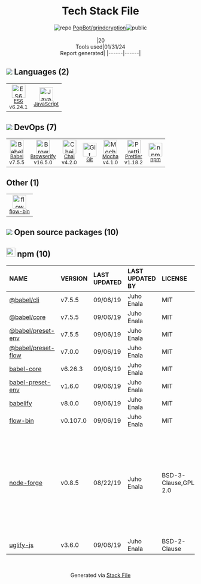 <!--
&lt;--- Readme.md Snippet without images Start ---&gt;
## Tech Stack
PopBot/grindcryption is built on the following main stack:

- [Mocha](http://mochajs.org/) – Javascript Testing Framework
- [Browserify](http://browserify.org/) – Front End Package Manager
- [JavaScript](https://developer.mozilla.org/en-US/docs/Web/JavaScript) – Languages
- [Chai](http://chaijs.com/) – Javascript Testing Framework
- [Babel](http://babeljs.io/) – JavaScript Compilers
- [ES6](http://www.ecma-international.org/ecma-262/6.0/) – Languages
- [Prettier](https://prettier.io/) – Code Review

Full tech stack [here](/techstack.md)

&lt;--- Readme.md Snippet without images End ---&gt;

&lt;--- Readme.md Snippet with images Start ---&gt;
## Tech Stack
PopBot/grindcryption is built on the following main stack:

- <img width='25' height='25' src='https://img.stackshare.io/service/832/mocha.png' alt='Mocha'/> [Mocha](http://mochajs.org/) – Javascript Testing Framework
- <img width='25' height='25' src='https://img.stackshare.io/service/849/9esmqty2.png' alt='Browserify'/> [Browserify](http://browserify.org/) – Front End Package Manager
- <img width='25' height='25' src='https://img.stackshare.io/service/1209/javascript.jpeg' alt='JavaScript'/> [JavaScript](https://developer.mozilla.org/en-US/docs/Web/JavaScript) – Languages
- <img width='25' height='25' src='https://img.stackshare.io/service/1725/chai.png' alt='Chai'/> [Chai](http://chaijs.com/) – Javascript Testing Framework
- <img width='25' height='25' src='https://img.stackshare.io/service/2739/-1wfGjNw.png' alt='Babel'/> [Babel](http://babeljs.io/) – JavaScript Compilers
- <img width='25' height='25' src='https://img.stackshare.io/service/4109/16407404782_8b9c57eab3.jpg' alt='ES6'/> [ES6](http://www.ecma-international.org/ecma-262/6.0/) – Languages
- <img width='25' height='25' src='https://img.stackshare.io/service/7035/default_66f265943abed56bcdbfca1c866a4261b1fbb063.jpg' alt='Prettier'/> [Prettier](https://prettier.io/) – Code Review

Full tech stack [here](/techstack.md)

&lt;--- Readme.md Snippet with images End ---&gt;
-->
<div align="center">

# Tech Stack File
![](https://img.stackshare.io/repo.svg "repo") [PopBot/grindcryption](https://github.com/PopBot/grindcryption)![](https://img.stackshare.io/public_badge.svg "public")
<br/><br/>
|20<br/>Tools used|01/31/24 <br/>Report generated|
|------|------|
</div>

## <img src='https://img.stackshare.io/languages.svg'/> Languages (2)
<table><tr>
  <td align='center'>
  <img width='36' height='36' src='https://img.stackshare.io/service/4109/16407404782_8b9c57eab3.jpg' alt='ES6'>
  <br>
  <sub><a href="http://www.ecma-international.org/ecma-262/6.0/">ES6</a></sub>
  <br>
  <sub>v6.24.1</sub>
</td>

<td align='center'>
  <img width='36' height='36' src='https://img.stackshare.io/service/1209/javascript.jpeg' alt='JavaScript'>
  <br>
  <sub><a href="https://developer.mozilla.org/en-US/docs/Web/JavaScript">JavaScript</a></sub>
  <br>
  <sub></sub>
</td>

</tr>
</table>

## <img src='https://img.stackshare.io/devops.svg'/> DevOps (7)
<table><tr>
  <td align='center'>
  <img width='36' height='36' src='https://img.stackshare.io/service/2739/-1wfGjNw.png' alt='Babel'>
  <br>
  <sub><a href="http://babeljs.io/">Babel</a></sub>
  <br>
  <sub>v7.5.5</sub>
</td>

<td align='center'>
  <img width='36' height='36' src='https://img.stackshare.io/service/849/9esmqty2.png' alt='Browserify'>
  <br>
  <sub><a href="http://browserify.org/">Browserify</a></sub>
  <br>
  <sub>v16.5.0</sub>
</td>

<td align='center'>
  <img width='36' height='36' src='https://img.stackshare.io/service/1725/chai.png' alt='Chai'>
  <br>
  <sub><a href="http://chaijs.com/">Chai</a></sub>
  <br>
  <sub>v4.2.0</sub>
</td>

<td align='center'>
  <img width='36' height='36' src='https://img.stackshare.io/service/1046/git.png' alt='Git'>
  <br>
  <sub><a href="http://git-scm.com/">Git</a></sub>
  <br>
  <sub></sub>
</td>

<td align='center'>
  <img width='36' height='36' src='https://img.stackshare.io/service/832/mocha.png' alt='Mocha'>
  <br>
  <sub><a href="http://mochajs.org/">Mocha</a></sub>
  <br>
  <sub>v4.1.0</sub>
</td>

<td align='center'>
  <img width='36' height='36' src='https://img.stackshare.io/service/7035/default_66f265943abed56bcdbfca1c866a4261b1fbb063.jpg' alt='Prettier'>
  <br>
  <sub><a href="https://prettier.io/">Prettier</a></sub>
  <br>
  <sub>v1.18.2</sub>
</td>

<td align='center'>
  <img width='36' height='36' src='https://img.stackshare.io/service/1120/lejvzrnlpb308aftn31u.png' alt='npm'>
  <br>
  <sub><a href="https://www.npmjs.com/">npm</a></sub>
  <br>
  <sub></sub>
</td>

</tr>
</table>

## Other (1)
<table><tr>
  <td align='center'>
  <img width='36' height='36' src='https://img.stackshare.io/service/8085/15352388.png' alt='flow-bin'>
  <br>
  <sub><a href="github.com/flowtype/flow-bin">flow-bin</a></sub>
  <br>
  <sub></sub>
</td>

</tr>
</table>


## <img src='https://img.stackshare.io/group.svg' /> Open source packages (10)</h2>

## <img width='24' height='24' src='https://img.stackshare.io/service/1120/lejvzrnlpb308aftn31u.png'/> npm (10)

|NAME|VERSION|LAST UPDATED|LAST UPDATED BY|LICENSE|VULNERABILITIES|
|:------|:------|:------|:------|:------|:------|
|[@babel/cli](https://www.npmjs.com/@babel/cli)|v7.5.5|09/06/19|Juho Enala |MIT|N/A|
|[@babel/core](https://www.npmjs.com/@babel/core)|v7.5.5|09/06/19|Juho Enala |MIT|N/A|
|[@babel/preset-env](https://www.npmjs.com/@babel/preset-env)|v7.5.5|09/06/19|Juho Enala |MIT|N/A|
|[@babel/preset-flow](https://www.npmjs.com/@babel/preset-flow)|v7.0.0|09/06/19|Juho Enala |MIT|N/A|
|[babel-core](https://www.npmjs.com/babel-core)|v6.26.3|09/06/19|Juho Enala |MIT|N/A|
|[babel-preset-env](https://www.npmjs.com/babel-preset-env)|v1.6.0|09/06/19|Juho Enala |MIT|N/A|
|[babelify](https://www.npmjs.com/babelify)|v8.0.0|09/06/19|Juho Enala |MIT|N/A|
|[flow-bin](https://www.npmjs.com/flow-bin)|v0.107.0|09/06/19|Juho Enala |MIT|N/A|
|[node-forge](https://www.npmjs.com/node-forge)|v0.8.5|08/22/19|Juho Enala |BSD-3-Clause,GPL-2.0|[CVE-2022-24772](https://github.com/advisories/GHSA-x4jg-mjrx-434g) (High)<br/>[CVE-2022-24771](https://github.com/advisories/GHSA-cfm4-qjh2-4765) (High)<br/>[CVE-2020-7720](https://github.com/advisories/GHSA-92xj-mqp7-vmcj) (High)<br/>[CVE-2022-0122](https://github.com/advisories/GHSA-8fr3-hfg3-gpgp) (Moderate)<br/>[CVE-2022-24773](https://github.com/advisories/GHSA-2r2c-g63r-vccr) (Moderate)<br/>[](https://github.com/advisories/GHSA-gf8q-jrpm-jvxq) (Low)<br/>[](https://github.com/advisories/GHSA-wxgw-qj99-44c2) (Low)<br/>[](https://github.com/advisories/GHSA-5rrq-pxf6-6jx5) (Low)|
|[uglify-js](https://www.npmjs.com/uglify-js)|v3.6.0|09/06/19|Juho Enala |BSD-2-Clause|N/A|

<br/>
<div align='center'>

Generated via [Stack File](https://github.com/marketplace/stack-file)
